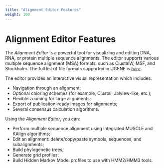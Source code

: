 ```yaml
---
title: "Alignment Editor Features"
weight: 100
---
```


# Alignment Editor Features

The _Alignment Editor_ is a powerful tool for visualizing and editing DNA, RNA, or protein multiple sequence alignments. The editor supports various multiple sequence alignment (MSA) formats, such as ClustalW, MSF, and Stockholm. The full list of file formats supported in UGENE is [_here_](Appendix-A.supported-file-formats.md).

The editor provides an interactive visual representation which includes:

*   Navigation through an alignment;
*   Optional coloring schemes (for example, Clustal, Jalview-like, etc.);
*   Flexible zooming for large alignments;
*   Export of publication-ready images for alignments;
*   Several consensus calculation algorithms.

Using the _Alignment Editor_, you can:

*   Perform multiple sequence alignment using integrated MUSCLE and KAlign algorithms;
*   Edit an alignment: delete/copy/paste symbols, sequences, and subalignments;
*   Build phylogenetic trees;
*   Generate grid profiles;
*   Build Hidden Markov Model profiles to use with HMM2/HMM3 tools.